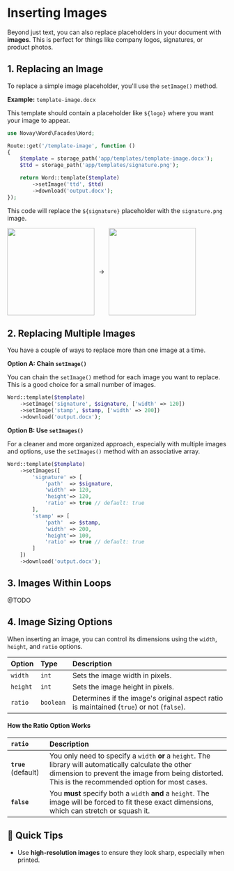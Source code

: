 # Inserting Images

Beyond just text, you can also replace placeholders in your document with **images**. This is perfect for things like company logos, signatures, or product photos.

## **1. Replacing an Image**

To replace a simple image placeholder, you'll use the `setImage()` method.

**Example:** `template-image.docx`

This template should contain a placeholder like `${logo}` where you want your image to appear.

```php
use Novay\Word\Facades\Word;

Route::get('/template-image', function () 
{
    $template = storage_path('app/templates/template-image.docx');
    $ttd = storage_path('app/templates/signature.png');

    return Word::template($template)
        ->setImage('ttd', $ttd)
        ->download('output.docx');
});
```

This code will replace the `${signature}` placeholder with the `signature.png` image.

<div style="display: flex;align-items: center;">
    <img src="/images/template-image-01.png" style="height:200px;">
    <span style="margin:0 10px;">-></span>
    <img src="/images/template-image-02.png" style="height:200px;">
</div>



## **2. Replacing Multiple Images**

You have a couple of ways to replace more than one image at a time.

**Option A: Chain `setImage()`**

You can chain the `setImage()` method for each image you want to replace. This is a good choice for a small number of images.

```php
Word::template($template)
    ->setImage('signature', $signature, ['width' => 120])
    ->setImage('stamp', $stamp, ['width' => 200])
    ->download('output.docx');
```

**Option B: Use `setImages()`**

For a cleaner and more organized approach, especially with multiple images and options, use the `setImages()` method with an associative array.

```php
Word::template($template)
    ->setImages([
        'signature' => [
            'path'  => $signature,
            'width' => 120,
            'height'=> 120,
            'ratio' => true // default: true
        ],
        'stamp' => [
            'path'  => $stamp,
            'width' => 200,
            'height'=> 100,
            'ratio' => true // default: true
        ]
    ])
    ->download('output.docx');
```

## **3. Images Within Loops**

@TODO

## **4. Image Sizing Options**

When inserting an image, you can control its dimensions using the `width`, `height`, and `ratio` options.

| Option | Type | Description |
| :--- | :--- | :--- |
| `width` | `int` | Sets the image width in pixels. |
| `height`| `int` | Sets the image height in pixels. |
| `ratio` | `boolean` | Determines if the image's original aspect ratio is maintained (`true`) or not (`false`). |

#### **How the Ratio Option Works**

| `ratio` | Description |
| :--- | :--- |
| **`true`** (default) | You only need to specify a `width` **or** a `height`. The library will automatically calculate the other dimension to prevent the image from being distorted. This is the recommended option for most cases. |
| **`false`** | You **must** specify both a `width` **and** a `height`. The image will be forced to fit these exact dimensions, which can stretch or squash it. |

## **📌 Quick Tips**
  * Use **high-resolution images** to ensure they look sharp, especially when printed.